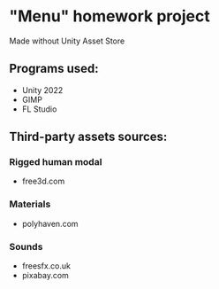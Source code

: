# "Menu" homework project
Made without Unity Asset Store

## Programs used:
- Unity 2022
- GIMP
- FL Studio

## Third-party assets sources:
### Rigged human modal
- free3d.com
### Materials
- polyhaven.com
### Sounds
- freesfx.co.uk
- pixabay.com
